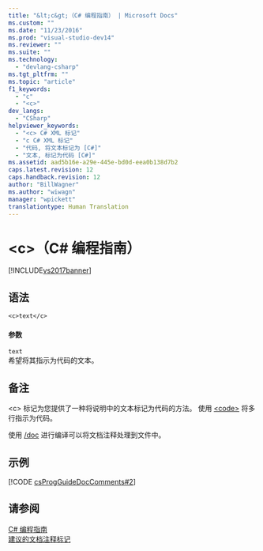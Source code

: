 ```yaml
---
title: "&lt;c&gt;（C# 编程指南） | Microsoft Docs"
ms.custom: ""
ms.date: "11/23/2016"
ms.prod: "visual-studio-dev14"
ms.reviewer: ""
ms.suite: ""
ms.technology: 
  - "devlang-csharp"
ms.tgt_pltfrm: ""
ms.topic: "article"
f1_keywords: 
  - "c"
  - "<c>"
dev_langs: 
  - "CSharp"
helpviewer_keywords: 
  - "<c> C# XML 标记"
  - "c C# XML 标记"
  - "代码, 将文本标记为 [C#]"
  - "文本, 标记为代码 [C#]"
ms.assetid: aad5b16e-a29e-445e-bd0d-eea0b138d7b2
caps.latest.revision: 12
caps.handback.revision: 12
author: "BillWagner"
ms.author: "wiwagn"
manager: "wpickett"
translationtype: Human Translation
---
```

# &lt;c&gt;（C# 编程指南）
[!INCLUDE[vs2017banner](../../../csharp/includes/vs2017banner.md)]

## 语法  
  
```  
<c>text</c>  
```  
  
#### 参数  
 `text`  
 希望将其指示为代码的文本。  
  
## 备注  
 \<c\> 标记为您提供了一种将说明中的文本标记为代码的方法。  使用 [\<code\>](../../../csharp/programming-guide/xmldoc/code.md) 将多行指示为代码。  
  
 使用 [\/doc](../../../csharp/language-reference/compiler-options/doc-compiler-option.md) 进行编译可以将文档注释处理到文件中。  
  
## 示例  
 [!CODE [csProgGuideDocComments#2](../CodeSnippet/VS_Snippets_VBCSharp/csProgGuideDocComments#2)]  
  
## 请参阅  
 [C\# 编程指南](../../../csharp/programming-guide/index.md)   
 [建议的文档注释标记](../../../csharp/programming-guide/xmldoc/recommended-tags-for-documentation-comments.md)